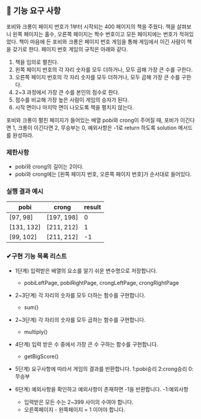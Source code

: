 ## 🚀 기능 요구 사항

포비와 크롱이 페이지 번호가 1부터 시작되는 400 페이지의 책을 주웠다. 책을 살펴보니 왼쪽 페이지는 홀수, 오른쪽 페이지는 짝수 번호이고 모든 페이지에는 번호가 적혀있었다. 책이 마음에 든 포비와 크롱은 페이지 번호 게임을 통해 게임에서 이긴 사람이 책을 갖기로 한다. 페이지 번호 게임의 규칙은 아래와 같다.

1. 책을 임의로 펼친다.
2. 왼쪽 페이지 번호의 각 자리 숫자를 모두 더하거나, 모두 곱해 가장 큰 수를 구한다.
3. 오른쪽 페이지 번호의 각 자리 숫자를 모두 더하거나, 모두 곱해 가장 큰 수를 구한다.
4. 2~3 과정에서 가장 큰 수를 본인의 점수로 한다.
5. 점수를 비교해 가장 높은 사람이 게임의 승자가 된다.
6. 시작 면이나 마지막 면이 나오도록 책을 펼치지 않는다.

포비와 크롱이 펼친 페이지가 들어있는 배열 pobi와 crong이 주어질 때, 포비가 이긴다면 1, 크롱이 이긴다면 2, 무승부는 0, 예외사항은 -1로 return 하도록 solution 메서드를 완성하라.

### 제한사항

-   pobi와 crong의 길이는 2이다.
-   pobi와 crong에는 [왼쪽 페이지 번호, 오른쪽 페이지 번호]가 순서대로 들어있다.

### 실행 결과 예시

| pobi       | crong      | result |
| ---------- | ---------- | ------ |
| [97, 98]   | [197, 198] | 0      |
| [131, 132] | [211, 212] | 1      |
| [99, 102]  | [211, 212] | -1     |

### ✔구현 기능 목록 리스트

-   1단계) 입력받은 배열의 요소를 알기 쉬운 변수명으로 저장합니다.
    -   pobiLeftPage, pobiRightPage, crongLeftPage, crongRightPage
-   2~3단계) 각 자리의 숫자를 모두 더하는 함수를 구현합니다.
    -   sum()
-   2~3단계) 각 자리의 숫자를 모두 곱하는 함수를 구현합니다.
    -   multiply()
-   4단계) 입력 받은 수 중에서 가장 큰 수 구하는 함수를 구현합니다.
    -   getBigScore()
-   5단계) 요구사항에 따라서 게임의 결과를 반환합니다. 1:pobi승리 2:crong승리 0:무승부
-   6단계) 예외사항을 확인하고 예외사항이 존재하면 -1을 반환합니다. -1:예외사항

    -   입력받은 모든 수는 2~399 사이의 수여야 합니다.
    -   오른쪽페이지 - 왼쪽페이지 = 1 이어야 합니다.
